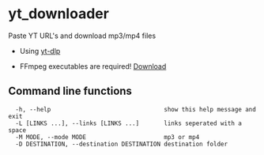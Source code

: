 # yt_downloader

Paste YT URL's and download mp3/mp4 files

* Using [yt-dlp](https://github.com/yt-dlp/yt-dlp)

* FFmpeg executables are required! [Download](https://ffmpeg.org/download.html)

## **Command line functions**

```x
  -h, --help                                show this help message and exit
  -L [LINKS ...], --links [LINKS ...]       links seperated with a space
  -M MODE, --mode MODE                      mp3 or mp4
  -D DESTINATION, --destination DESTINATION destination folder

```
